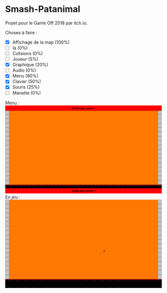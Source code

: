 # Smash-Patanimal

Projet pour le Game Off 2018 par itch.io.

Choses à faire :

- [x] Affichage de la map (100%)
- [ ] Ia (0%)
- [ ] Colisions (0%)
- [ ] Joueur (5%)
- [x] Graphique (20%)
- [ ] Audio (0%)
- [x] Menu (80%)
- [x] Clavier  (50%) 
- [x] Souris (25%)
- [ ] Manette (0%)

Menu :
![Screenshot](screenshot.png)
En jeu :
![Screenshot](screenshotGame.png)
